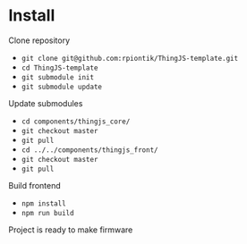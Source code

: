 # Install

Clone repository

* `git clone git@github.com:rpiontik/ThingJS-template.git`
* `cd ThingJS-template`
* `git submodule init`
* `git submodule update`

Update submodules

* `cd components/thingjs_core/`
* `git checkout master`
* `git pull`
* `cd ../../components/thingjs_front/`
* `git checkout master`
* `git pull`

Build frontend 

* `npm install`
* `npm run build`

Project is ready to make firmware 